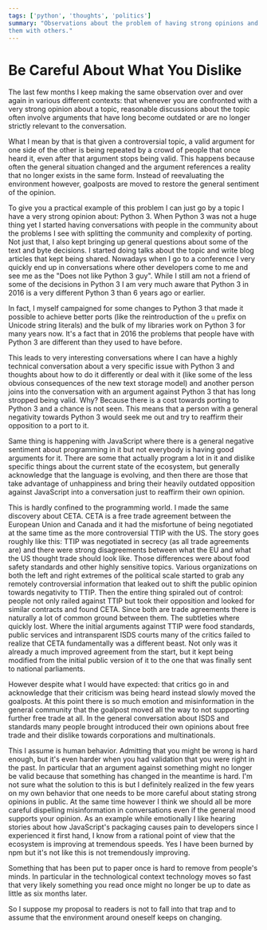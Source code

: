 ```yaml
---
tags: ['python', 'thoughts', 'politics']
summary: "Observations about the problem of having strong opinions and sharing
them with others."
---
```


# Be Careful About What You Dislike

The last few months I keep making the same observation over and over again
in various different contexts: that whenever you are confronted with a
very strong opinion about a topic, reasonable discussions about the topic
often involve arguments that have long become outdated or are no longer
strictly relevant to the conversation.

What I mean by that is that given a controversial topic, a valid argument
for one side of the other is being repeated by a crowd of people that once
heard it, even after that argument stops being valid.  This happens because
often the general situation changed and the argument references a reality
that no longer exists in the same form.  Instead of reevaluating the
environment however, goalposts are moved to restore the general sentiment
of the opinion.

To give you a practical example of this problem I can just go by a topic I
have a very strong opinion about: Python 3.  When Python 3 was not a huge
thing yet I started having conversations with people in the community
about the problems I see with splitting the community and complexity of
porting.  Not just that, I also kept bringing up general questions about
some of the text and byte decisions.  I started doing talks about the
topic and write blog articles that kept being shared.  Nowadays when I go
to a conference I very quickly end up in conversations where other
developers come to me and see me as the "Does not like Python 3 guy".
While I still am not a friend of some of the decisions in Python 3 I am
very much aware that Python 3 in 2016 is a very different Python 3 than 6
years ago or earlier.

In fact, I myself campaigned for some changes to Python 3 that made it
possible to achieve better ports (like the reintroduction of the `u`
prefix on Unicode string literals) and the bulk of my libraries work on
Python 3 for many years now.  It's a fact that in 2016 the problems that
people have with Python 3 are different than they used to have before.

This leads to very interesting conversations where I can have a highly
technical conversation about a very specific issue with Python 3 and
thoughts about how to do it differently or deal with it (like some of the
less obvious consequences of the new text storage model) and another
person joins into the conversation with an argument against Python 3 that
has long stropped being valid.  Why?  Because there is a cost towards
porting to Python 3 and a chance is not seen.  This means that a person
with a general negativity towards Python 3 would seek me out and try to
reaffirm their opposition to a port to it.

Same thing is happening with JavaScript where there is a general negative
sentiment about programming in it but not everybody is having good
arguments for it.  There are some that actually program a lot in it and
dislike specific things about the current state of the ecosystem, but
generally acknowledge that the language is evolving, and then there are
those that take advantage of unhappiness and bring their heavily outdated
opposition against JavaScript into a conversation just to reaffirm their
own opinion.

This is hardly confined to the programming world.  I made the same
discovery about CETA.  CETA is a free trade agreement between the European
Union and Canada and it had the misfortune of being negotiated at the same
time as the more controversial TTIP with the US.  The story goes roughly
like this: TTIP was negotiated in secrecy (as all trade agreements are)
and there were strong disagreements between what the EU and what the US
thought trade should look like.  Those differences were about food safety
standards and other highly sensitive topics.  Various organizations on
both the left and right extremes of the political scale started to grab
any remotely controversial information that leaked out to shift the public
opinion towards negativity to TTIP.  Then the entire thing spiraled out of
control: people not only railed against TTIP but took their opposition
and looked for similar contracts and found CETA.  Since both are trade
agreements there is naturally a lot of common ground between them.  The
subtleties where quickly lost.  Where the initial arguments against TTIP
were food standards, public services and intransparent ISDS courts many of
the critics failed to realize that CETA fundamentally was a different
beast.  Not only was it already a much improved agreement from the start,
but it kept being modified from the initial public version of it to the
one that was finally sent to national parliaments.

However despite what I would have expected: that critics go in and
acknowledge that their criticism was being heard instead slowly moved the
goalposts.  At this point there is so much emotion and misinformation in
the general community that the goalpost moved all the way to not
supporting further free trade at all.  In the general conversation about
ISDS and standards many people brought introduced their own opinions about
free trade and their dislike towards corporations and multinationals.

This I assume is human behavior.  Admitting that you might be wrong is
hard enough, but it's even harder when you had validation that you were
right in the past.  In particular that an argument against something might
no longer be valid because that something has changed in the meantime is
hard.  I'm not sure what the solution to this is but I definitely realized
in the few years on my own behavior that one needs to be more careful
about stating strong opinions in public.  At the same time however I think
we should all be more careful dispelling misinformation in conversations
even if the general mood supports your opinion.  As an example while
emotionally I like hearing stories about how JavaScript's packaging causes
pain to developers since I experienced it first hand, I know from a
rational point of view that the ecosystem is improving at tremendous
speeds.  Yes I have been burned by npm but it's not like this is not
tremendously improving.

Something that has been put to paper once is hard to remove from people's
minds.  In particular in the technological context technology moves so
fast that very likely something you read once might no longer be up to
date as little as six months later.

So I suppose my proposal to readers is not to fall into that trap and to
assume that the environment around oneself keeps on changing.
